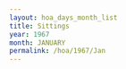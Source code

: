 ```yaml
---
layout: hoa_days_month_list
title: Sittings
year: 1967
month: JANUARY
permalink: /hoa/1967/Jan
---
```

